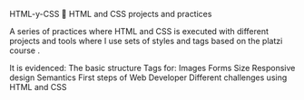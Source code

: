 HTML-y-CSS 🦊
HTML and CSS projects and practices

A series of practices where HTML and CSS is executed with different projects and tools where I use sets of styles and tags based on the platzi course .

It is evidenced:
The basic structure
Tags for:
Images
Forms
Size
Responsive design
Semantics
First steps of Web Developer
Different challenges using HTML and CSS

